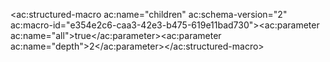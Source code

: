 
<ac:structured-macro ac:name="children" ac:schema-version="2" ac:macro-id="e354e2c6-caa3-42e3-b475-619e11bad730"><ac:parameter ac:name="all">true</ac:parameter><ac:parameter ac:name="depth">2</ac:parameter></ac:structured-macro>
